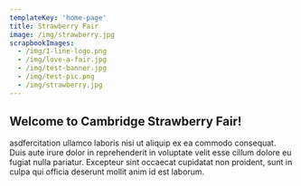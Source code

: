 ```yaml
---
templateKey: 'home-page'
title: Strawberry Fair
image: /img/strawberry.jpg
scrapbookImages:
  - /img/1-line-logo.png
  - /img/love-a-fair.jpg
  - /img/test-banner.jpg
  - /img/test-pic.png
  - /img/strawberry.jpg
---
```

## Welcome to Cambridge Strawberry Fair!

asdfercitation ullamco laboris nisi ut aliquip ex ea commodo consequat. 
Duis aute irure dolor in reprehenderit in voluptate velit esse cillum dolore 
eu fugiat nulla pariatur. Excepteur sint occaecat cupidatat non proident, 
sunt in culpa qui officia deserunt mollit anim id est laborum.
